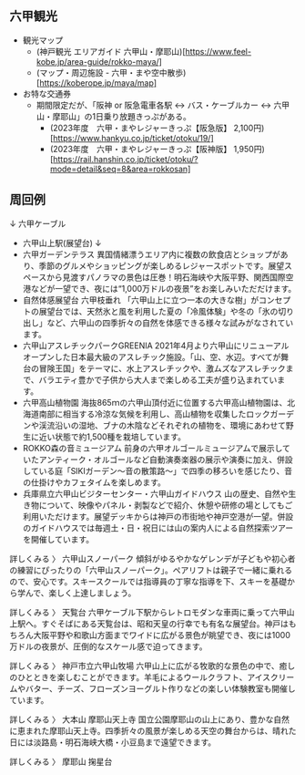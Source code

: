 
## 六甲観光

- 観光マップ
    - (神戸観光 エリアガイド 六甲山・摩耶山)[https://www.feel-kobe.jp/area-guide/rokko-maya/]
    - (マップ・周辺施設 - 六甲・まや空中散歩)[https://koberope.jp/maya/map]
- お特な交通券
    - 期間限定だが、「阪神 or 阪急電車各駅 ↔ バス・ケーブルカー ↔ 六甲山・摩耶山」の1日乗り放題きっぷがある。
        - (2023年度　六甲・まやレジャーきっぷ【阪急版】 2,100円)[https://www.hankyu.co.jp/ticket/otoku/19/]
        - (2023年度　六甲・まやレジャーきっぷ【阪神版】 1,950円)[https://rail.hanshin.co.jp/ticket/otoku/?mode=detail&seq=8&area=rokkosan]

## 周回例



↓ 六甲ケーブル
- 六甲山上駅(展望台)
↓
- 六甲ガーデンテラス
異国情緒漂うエリア内に複数の飲食店とショップがあり、季節のグルメやショッピングが楽しめるレジャースポットです。展望スペースから見渡すパノラマの景色は圧巻！明石海峡や大阪平野、関西国際空港などが一望でき、夜には“1,000万ドルの夜景”をお楽しみいただだけます。
- 自然体感展望台 六甲枝垂れ
「六甲山上に立つ一本の大きな樹」がコンセプトの展望台では、天然氷と風を利用した夏の「冷風体験」や冬の「氷の切り出し」など、六甲山の四季折々の自然を体感できる様々な試みがなされています。
- 六甲山アスレチックパークGREENIA
2021年4月より六甲山にリニューアルオープンした日本最大級のアスレチック施設。「山、空、水辺。すべてが舞台の冒険王国」をテーマに、水上アスレチックや、激ムズなアスレチックまで、バラエティ豊かで子供から大人まで楽しめる工夫が盛り込まれています。
- 六甲高山植物園
海抜865ｍの六甲山頂付近に位置する六甲高山植物園は、北海道南部に相当する冷涼な気候を利用し、高山植物を収集したロックガーデンや渓流沿いの湿地、ブナの木陰などそれぞれの植物を、環境にあわせて野生に近い状態で約1,500種を栽培しています。
- ROKKO森の音ミュージアム
前身の六甲オルゴールミュージアムで展示していたアンティーク・オルゴールなど自動演奏楽器の展示や演奏に加え、併設している庭「SIKIガーデン～音の散策路～」で四季の移ろいを感じたり、音の仕掛けやカフェタイムを楽しめます。
- 兵庫県立六甲山ビジターセンター・六甲山ガイドハウス
山の歴史、自然や生き物について、映像やパネル・剥製などで紹介、休憩や研修の場としてもご利用いただけます。展望デッキからは神戸の市街地や神戸空港が一望。併設のガイドハウスでは毎週土・日・祝日には山の案内人による自然探索ツアーを開催しています。

詳しくみる 〉
六甲山スノーパーク
傾斜がゆるやかなゲレンデが子どもや初心者の練習にぴったりの「六甲山スノーパーク」。ペアリフトは親子で一緒に乗れるので、安心です。スキースクールでは指導員の丁寧な指導を下、スキーを基礎から学んで、楽しく上達しましょう。

詳しくみる 〉
天覧台
六甲ケーブル下駅からレトロモダンな車両に乗って六甲山上駅へ。すぐそばにある天覧台は、昭和天皇の行幸でも有名な展望台。神戸はもちろん大阪平野や和歌山方面までワイドに広がる景色が眺望でき、夜には1000万ドルの夜景が、圧倒的なスケール感で迫ってきます。

詳しくみる 〉
神戸市立六甲山牧場
六甲山上に広がる牧歌的な景色の中で、癒しのひとときを楽しむことができます。羊毛によるウールクラフト、アイスクリームやバター、チーズ、フローズンヨーグルト作りなどの楽しい体験教室も開催しています。

詳しくみる 〉
大本山 摩耶山天上寺
国立公園摩耶山の山上にあり、豊かな自然に恵まれた摩耶山天上寺。四季折々の風景が楽しめる天空の舞台からは、晴れた日には淡路島・明石海峡大橋・小豆島まで遠望できます。

詳しくみる 〉
摩耶山 掬星台

#